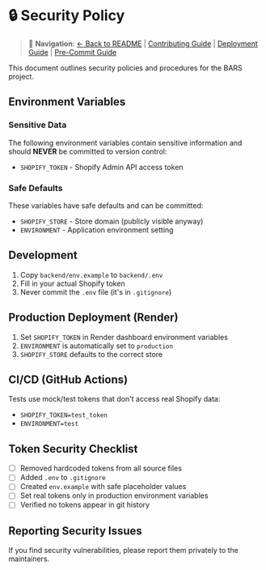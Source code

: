 # 🔒 Security Policy

> 📖 **Navigation**: [← Back to README](../README.md) | [Contributing Guide](CONTRIBUTING.md) | [Deployment Guide](DEPLOYMENT.md) | [Pre-Commit Guide](PRE_COMMIT_GUIDE.md)

This document outlines security policies and procedures for the BARS project.

## Environment Variables

### Sensitive Data
The following environment variables contain sensitive information and should **NEVER** be committed to version control:

- `SHOPIFY_TOKEN` - Shopify Admin API access token

### Safe Defaults
These variables have safe defaults and can be committed:
- `SHOPIFY_STORE` - Store domain (publicly visible anyway)
- `ENVIRONMENT` - Application environment setting

## Development

1. Copy `backend/env.example` to `backend/.env`
2. Fill in your actual Shopify token
3. Never commit the `.env` file (it's in `.gitignore`)

## Production Deployment (Render)

1. Set `SHOPIFY_TOKEN` in Render dashboard environment variables
2. `ENVIRONMENT` is automatically set to `production`
3. `SHOPIFY_STORE` defaults to the correct store

## CI/CD (GitHub Actions)

Tests use mock/test tokens that don't access real Shopify data:
- `SHOPIFY_TOKEN=test_token`
- `ENVIRONMENT=test`

## Token Security Checklist

- [ ] Removed hardcoded tokens from all source files
- [ ] Added `.env` to `.gitignore`
- [ ] Created `env.example` with safe placeholder values
- [ ] Set real tokens only in production environment variables
- [ ] Verified no tokens appear in git history

## Reporting Security Issues

If you find security vulnerabilities, please report them privately to the maintainers.
